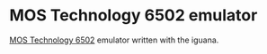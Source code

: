 # MOS Technology 6502 emulator

[MOS Technology 6502](https://en.wikipedia.org/wiki/MOS_Technology_6502) emulator written with the iguana.
